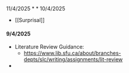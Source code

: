 
11/4/2025
* 
* 
10/4/2025

* [[Surprisal]]
#### 9/4/2025

* Literature Review Guidance: 
	* https://www.lib.sfu.ca/about/branches-depts/slc/writing/assignments/lit-review
* 

